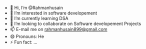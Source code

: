 - 👋 Hi, I’m @Rahmanhusain
- 👀 I’m interested in software developement
- 🌱 I’m currently learning DSA
- 💞️ I’m looking to collaborate on Software developement Projects
- 📫 E-mail me on rahmanhusain899@gmail.com
- 😄 Pronouns: He
- ⚡ Fun fact: ...

<!---
Rahmanhusain/Rahmanhusain is a ✨ special ✨ repository because its `README.md` (this file) appears on your GitHub profile.
You can click the Preview link to take a look at your changes.
--->
